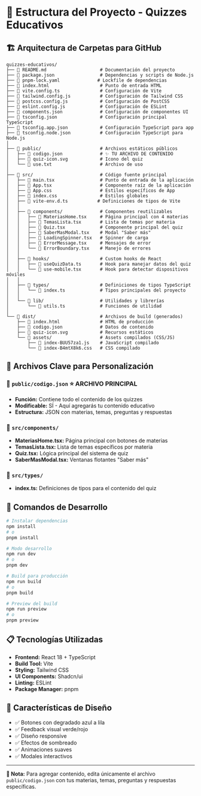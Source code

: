 # 📁 Estructura del Proyecto - Quizzes Educativos

## 🏗️ Arquitectura de Carpetas para GitHub

```
quizzes-educativos/
├── 📄 README.md                    # Documentación del proyecto
├── 📄 package.json                 # Dependencias y scripts de Node.js
├── 📄 pnpm-lock.yaml              # Lockfile de dependencias
├── 📄 index.html                   # Punto de entrada HTML
├── 📄 vite.config.ts               # Configuración de Vite
├── 📄 tailwind.config.js           # Configuración de Tailwind CSS
├── 📄 postcss.config.js            # Configuración de PostCSS
├── 📄 eslint.config.js             # Configuración de ESLint
├── 📄 components.json              # Configuración de componentes UI
├── 📄 tsconfig.json                # Configuración principal TypeScript
├── 📄 tsconfig.app.json            # Configuración TypeScript para app
├── 📄 tsconfig.node.json           # Configuración TypeScript para Node.js
│
├── 📁 public/                      # Archivos estáticos públicos
│   ├── 📄 codigo.json              # ✨ TU ARCHIVO DE CONTENIDO
│   ├── 📄 quiz-icon.svg            # Icono del quiz
│   └── 📄 use.txt                  # Archivo de uso
│
├── 📁 src/                         # Código fuente principal
│   ├── 📄 main.tsx                 # Punto de entrada de la aplicación
│   ├── 📄 App.tsx                  # Componente raíz de la aplicación
│   ├── 📄 App.css                  # Estilos específicos de App
│   ├── 📄 index.css                # Estilos globales
│   ├── 📄 vite-env.d.ts           # Definiciones de tipos de Vite
│   │
│   ├── 📁 components/              # Componentes reutilizables
│   │   ├── 📄 MateriasHome.tsx     # Página principal con 4 materias
│   │   ├── 📄 TemasLista.tsx       # Lista de temas por materia
│   │   ├── 📄 Quiz.tsx             # Componente principal del quiz
│   │   ├── 📄 SaberMasModal.tsx    # Modal "Saber más"
│   │   ├── 📄 LoadingSpinner.tsx   # Spinner de carga
│   │   ├── 📄 ErrorMessage.tsx     # Mensajes de error
│   │   └── 📄 ErrorBoundary.tsx    # Manejo de errores
│   │
│   ├── 📁 hooks/                   # Custom hooks de React
│   │   ├── 📄 useQuizData.ts       # Hook para manejar datos del quiz
│   │   └── 📄 use-mobile.tsx       # Hook para detectar dispositivos móviles
│   │
│   ├── 📁 types/                   # Definiciones de tipos TypeScript
│   │   └── 📄 index.ts             # Tipos principales del proyecto
│   │
│   └── 📁 lib/                     # Utilidades y librerías
│       └── 📄 utils.ts             # Funciones de utilidad
│
└── 📁 dist/                        # Archivos de build (generados)
    ├── 📄 index.html               # HTML de producción
    ├── 📄 codigo.json              # Datos de contenido
    ├── 📄 quiz-icon.svg            # Recursos estáticos
    └── 📁 assets/                  # Assets compilados (CSS/JS)
        ├── 📄 index-BUU57za1.js    # JavaScript compilado
        └── 📄 index-B4mtX8k6.css   # CSS compilado
```

## 🎯 Archivos Clave para Personalización

### 📄 `public/codigo.json` ⭐ **ARCHIVO PRINCIPAL**
- **Función:** Contiene todo el contenido de los quizzes
- **Modificable:** SÍ - Aquí agregarás tu contenido educativo
- **Estructura:** JSON con materias, temas, preguntas y respuestas

### 📁 `src/components/` 
- **MateriasHome.tsx:** Página principal con botones de materias
- **TemasLista.tsx:** Lista de temas específicos por materia
- **Quiz.tsx:** Lógica principal del sistema de quiz
- **SaberMasModal.tsx:** Ventanas flotantes "Saber más"

### 📁 `src/types/`
- **index.ts:** Definiciones de tipos para el contenido del quiz

## 🚀 Comandos de Desarrollo

```bash
# Instalar dependencias
npm install
# o
pnpm install

# Modo desarrollo
npm run dev
# o  
pnpm dev

# Build para producción
npm run build
# o
pnpm build

# Preview del build
npm run preview
# o
pnpm preview
```

## 📋 Tecnologías Utilizadas

- **Frontend:** React 18 + TypeScript
- **Build Tool:** Vite
- **Styling:** Tailwind CSS
- **UI Components:** Shadcn/ui
- **Linting:** ESLint
- **Package Manager:** pnpm

## 🎨 Características de Diseño

- ✅ Botones con degradado azul a lila
- ✅ Feedback visual verde/rojo
- ✅ Diseño responsive
- ✅ Efectos de sombreado
- ✅ Animaciones suaves
- ✅ Modales interactivos

---

**📝 Nota:** Para agregar contenido, edita únicamente el archivo `public/codigo.json` con tus materias, temas, preguntas y respuestas específicas.